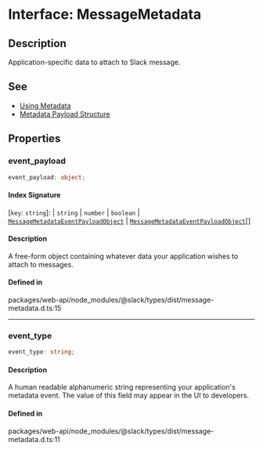# Interface: MessageMetadata

## Description

Application-specific data to attach to Slack message.

## See

 - [Using Metadata](https://api.slack.com/metadata/using)
 - [Metadata Payload Structure](https://api.slack.com/reference/metadata#payload_structure)

## Properties

### event\_payload

```ts
event_payload: object;
```

#### Index Signature

 \[`key`: `string`\]: 
  \| `string`
  \| `number`
  \| `boolean`
  \| [`MessageMetadataEventPayloadObject`](MessageMetadataEventPayloadObject.md)
  \| [`MessageMetadataEventPayloadObject`](MessageMetadataEventPayloadObject.md)[]

#### Description

A free-form object containing whatever data your application wishes to attach to messages.

#### Defined in

packages/web-api/node\_modules/@slack/types/dist/message-metadata.d.ts:15

***

### event\_type

```ts
event_type: string;
```

#### Description

A human readable alphanumeric string representing your application's metadata event.
The value of this field may appear in the UI to developers.

#### Defined in

packages/web-api/node\_modules/@slack/types/dist/message-metadata.d.ts:11
